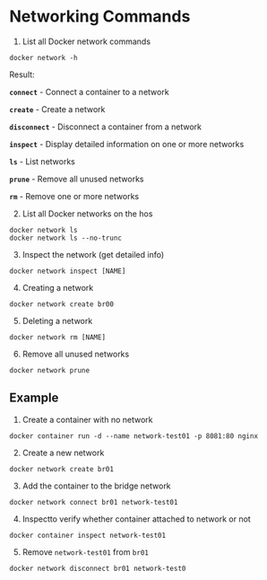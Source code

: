 # Networking Commands
1. List all Docker network commands
```
docker network -h
```
  Result:

  **`connect`** - Connect a container to a network

  **`create`** - Create a network

  **`disconnect`** - Disconnect a container from a network

  **`inspect`** - Display detailed information on one or more networks

  **`ls`** - List networks

  **`prune`** - Remove all unused networks

  **`rm`** - Remove one or more networks

2. List all Docker networks on the hos
```
docker network ls
docker network ls --no-trunc
```
3. Inspect the network (get detailed info)
```
docker network inspect [NAME]
```
4. Creating a network
```
docker network create br00
```
5. Deleting a network
```
docker network rm [NAME]
```
6. Remove all unused networks
```
docker network prune
```

## Example
1. Create a container with no network
```
docker container run -d --name network-test01 -p 8081:80 nginx
```
2. Create a new network
```
docker network create br01
```
3. Add the container to the bridge network
```
docker network connect br01 network-test01
```
4. Inspectto verify whether container attached to network or not
```
docker container inspect network-test01
```
5. Remove `network-test01` from `br01`
```
docker network disconnect br01 network-test0
```
